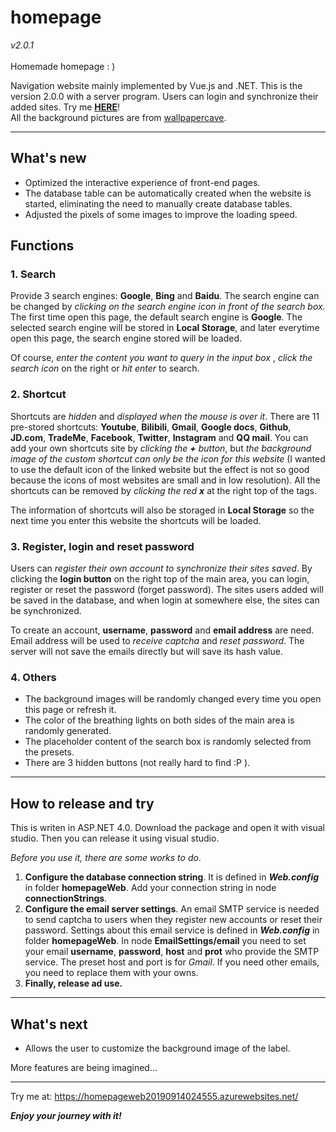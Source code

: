 # homepage 
*v2.0.1*<br><br>
Homemade homepage : )

Navigation website mainly implemented by Vue.js and .NET. This is the version 2.0.0 with a server program. Users can login and synchronize their added sites. Try me **[HERE](https://homepageweb20190914024555.azurewebsites.net/)**!
<br>All the background pictures are from [wallpapercave](https://wallpapercave.com/).

----------------------------------------

## What's new

+ Optimized the interactive experience of front-end pages.
+ The database table can be automatically created when the website is started, eliminating the need to manually create database tables.
+ Adjusted the pixels of some images to improve the loading speed.

## Functions

### 1. Search
Provide 3 search engines: **Google**, **Bing** and **Baidu**. The search engine can be changed by *clicking on the search engine icon in front of the search box.* The first time open this page, the default search engine is **Google**. The selected search engine will be stored in **Local Storage**, and later everytime open this page, the search engine stored will be loaded. 

Of course, *enter the content you want to query in the input box* , *click the search icon* on the right or *hit enter* to search.


### 2. Shortcut
Shortcuts are *hidden* and *displayed when the mouse is over it*. There are 11 pre-stored shortcuts: **Youtube**, **Bilibili**, **Gmail**, **Google docs**, **Github**, **JD.com**, **TradeMe**, **Facebook**, **Twitter**, **Instagram** and **QQ mail**. You can add your own shortcuts site by *clicking the **+** button*, but *the background image of the custom shortcut can only be the icon for this website* (I wanted to use the default icon of the linked website but the effect is not so good because the icons of most websites are small and in low resolution). All the shortcuts can be removed by *clicking the red **x*** at the right top of the tags. 

The information of shortcuts will also be storaged in **Local Storage** so the next time you enter this website the shortcuts will be loaded.


### 3. Register, login and reset password
Users can *register their own account to synchronize their sites saved*. By clicking the **login button** on the right top of the main area, you can login, register or reset the password (forget password). The sites users added will be saved in the database, and when login at somewhere else, the sites can be synchronized. 

To create an account, **username**, **password** and **email address** are need. Email address will be used to *receive captcha* and *reset password*. The server will not save the emails directly but will save its hash value. 


### 4. Others
+ The background images will be randomly changed every time you open this page or refresh it. 
+ The color of the breathing lights on both sides of the main area is randomly generated.
+ The placeholder content of the search box is randomly selected from the presets.
+ There are 3 hidden buttons (not really hard to find :P ).

------------------------------------------

## How to release and try
This is writen in ASP.NET 4.0. Download the package and open it with visual studio. Then you can release it using visual studio.

*Before you use it, there are some works to do*. 

1. **Configure the database connection string**. It is defined in ***Web.config*** in folder **homepageWeb**. Add your connection string in node **connectionStrings**. 
2. **Configure the email server settings**. An email SMTP service is needed to send captcha to users when they register new accounts or reset their password. Settings about this email service is defined in ***Web.config*** in folder **homepageWeb**. In node **EmailSettings/email** you need to set your email **username**, **password**, **host** and **prot** who provide the SMTP service. The preset host and port is for *Gmail*. If you need other emails, you need to replace them with your owns.
3. **Finally, release ad use.**
------------------------------------------

## What's next
+ Allows the user to customize the background image of the label.

More features are being imagined...

-------------------------------------------
Try me at: https://homepageweb20190914024555.azurewebsites.net/

***Enjoy your journey with it!***


